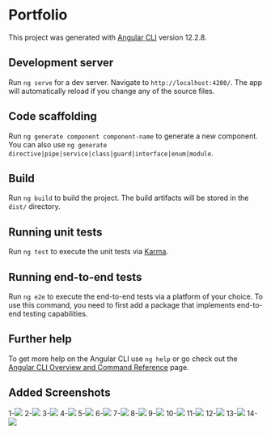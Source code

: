 # Portfolio

This project was generated with [Angular CLI](https://github.com/angular/angular-cli) version 12.2.8.

## Development server

Run `ng serve` for a dev server. Navigate to `http://localhost:4200/`. The app will automatically reload if you change any of the source files.

## Code scaffolding

Run `ng generate component component-name` to generate a new component. You can also use `ng generate directive|pipe|service|class|guard|interface|enum|module`.

## Build

Run `ng build` to build the project. The build artifacts will be stored in the `dist/` directory.

## Running unit tests

Run `ng test` to execute the unit tests via [Karma](https://karma-runner.github.io).

## Running end-to-end tests

Run `ng e2e` to execute the end-to-end tests via a platform of your choice. To use this command, you need to first add a package that implements end-to-end testing capabilities.

## Further help

To get more help on the Angular CLI use `ng help` or go check out the [Angular CLI Overview and Command Reference](https://angular.io/cli) page.

## Added Screenshots

1-<img src="https://user-images.githubusercontent.com/49411072/151014896-5628f547-bd8a-4e4f-a536-9a1a20196fe6.png">
2-<img src="https://user-images.githubusercontent.com/49411072/151014899-dbead0b4-ef62-4f6a-bfb9-0dd3865956b1.png">
3-<img src="https://user-images.githubusercontent.com/49411072/151014889-a62bb141-e67f-4ddd-a4db-8d5a7b75e34a.png">
4-<img src="https://user-images.githubusercontent.com/49411072/151014892-5fb42e6f-a564-4112-bf7c-d2704bc95841.png">
5-<img src="https://user-images.githubusercontent.com/49411072/151014870-aa7bb069-675b-4e1f-a4e9-a91c3ad9771b.png">
6-<img src="https://user-images.githubusercontent.com/49411072/151014877-ad5eddee-22bf-4e4a-b8a9-c3197d991bf1.png">
7-<img src="https://user-images.githubusercontent.com/49411072/151014908-219d831b-e0af-4689-9a6b-d5886a8163f0.png">
8-<img src="https://user-images.githubusercontent.com/49411072/151014911-a6a31fd1-7c84-41a4-b7ec-d3d0ab78b068.png">
9-<img src="https://user-images.githubusercontent.com/49411072/151014914-67af04e5-2156-4117-b39a-610a7431e1c5.png">
10-<img src="https://user-images.githubusercontent.com/49411072/151014917-aedf4c9b-4c96-4592-8cf6-a533fae3d555.png">
11-<img src="https://user-images.githubusercontent.com/49411072/151014920-3cea2528-aedd-40ad-a352-8b7766457e7e.png">
12-<img src="https://user-images.githubusercontent.com/49411072/151014923-79129b38-d5bc-4b00-973e-258bdebabb95.png">
13-<img src="https://user-images.githubusercontent.com/49411072/151014926-3925004b-a424-49dd-b049-051fa1fc00e0.png">
14-<img src="https://user-images.githubusercontent.com/49411072/151014934-ff9d6325-3088-4970-b3af-2e48e109c97d.png">

